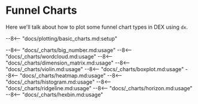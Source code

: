 # Funnel Charts

Here we'll talk about how to plot some funnel chart types in DEX using `dx`.

--8<-- "docs/plotting/basic_charts.md:setup"

--8<-- "docs/_charts/big_number.md:usage"
--8<-- "docs/_charts/wordcloud.md:usage"
--8<-- "docs/_charts/dimension_matrix.md:usage"
--8<-- "docs/_charts/violin.md:usage"
--8<-- "docs/_charts/boxplot.md:usage"
--8<-- "docs/_charts/heatmap.md:usage"
--8<-- "docs/_charts/histogram.md:usage"
--8<-- "docs/_charts/ridgeline.md:usage"
--8<-- "docs/_charts/horizon.md:usage"
--8<-- "docs/_charts/hexbin.md:usage"